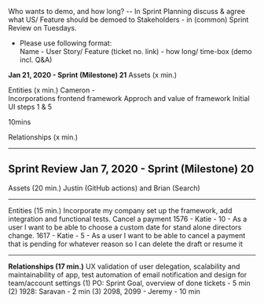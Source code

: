 Who wants to demo, and how long?
-- In Sprint Planning discuss & agree what US/ Feature should be demoed to Stakeholders - in (common) Sprint Review on Tuesdays. 

* Please use following format:       
   Name - User Story/ Feature (ticket no. link) - how long/ time-box (demo incl. Q&A) 


**Jan 21, 2020 - Sprint (Milestone) 21** 
Assets (x min.)


Entities (x min.)
Cameron -  
Incorporations frontend framework
Approch and value of framework
Initial UI steps 1 & 5

10mins

Relationships (x min.)






----
**Sprint Review Jan 7, 2020 - Sprint (Milestone) 20** 
----
Assets (20 min.)
Justin (GitHub actions) and Brian (Search)

----
Entities (15 min.)
Incorporate my company set up the framework, add integration and functional tests. Cancel a payment
1576 - Katie - 10 - As a user I want to be able to choose a custom date for stand alone directors change.
1617 - Katie - 5 - As a user I want to be able to cancel a payment that is pending for whatever reason so I can delete the draft or resume it

----
**Relationships (17 min.)** 
UX validation of user delegation, scalability and maintainability of app, test automation of email notification and design for team/account settings
(1) PO: Sprint Goal, overview of done tickets - 5 min
(2) 1928: Saravan - 2 min
(3) 2098, 2099 - Jeremy - 10 min 
